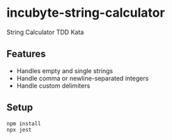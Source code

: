 # incubyte-string-calculator
String Calculator TDD Kata

## Features
- Handles empty and single strings
- Handle comma or newline-separated integers
- Handle custom delimiters

## Setup
```bash
npm install
npx jest